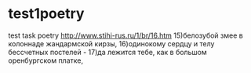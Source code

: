 # test1poetry
test task poetry
http://www.stihi-rus.ru/1/br/16.htm
15)белозубой змее в колоннаде жандармской кирзы,
16)одинокому сердцу и телу бессчетных постелей -
17)да лежится тебе, как в большом оренбургском платке,
